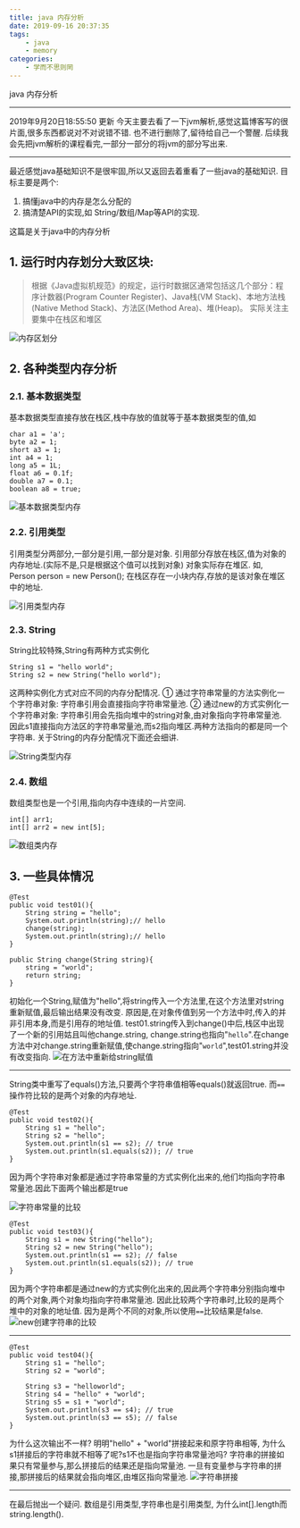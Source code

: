 ```yaml
---
title: java 内存分析
date: 2019-09-16 20:37:35
tags:
	- java
	- memory
categories:
	- 学而不思则罔
---
```

java 内存分析

---
2019年9月20日18:55:50 更新
今天主要去看了一下jvm解析,感觉这篇博客写的很片面,很多东西都说对不对说错不错.
也不进行删除了,留待给自己一个警醒. 后续我会先把jvm解析的课程看完,一部分一部分的将jvm的部分写出来.

---

最近感觉java基础知识不是很牢固,所以又返回去着重看了一些java的基础知识. 
目标主要是两个: 
1. 搞懂java中的内存是怎么分配的 
2. 搞清楚API的实现,如 String/数组/Map等API的实现.

这篇是关于java中的内存分析

## 1. 运行时内存划分大致区块:
> 根据《Java虚拟机规范》的规定，运行时数据区通常包括这几个部分：程序计数器(Program Counter Register)、Java栈(VM Stack)、本地方法栈(Native Method Stack)、方法区(Method Area)、堆(Heap)。
实际关注主要集中在栈区和堆区

![内存区划分](/内存区划分.png)

## 2. 各种类型内存分析  
### 2.1. 基本数据类型  
基本数据类型直接存放在栈区,栈中存放的值就等于基本数据类型的值,如 

```
char a1 = 'a';
byte a2 = 1;
short a3 = 1;
int a4 = 1;
long a5 = 1L;
float a6 = 0.1f;
double a7 = 0.1;
boolean a8 = true;
```
![基本数据类型内存](/基本数据类型内存.png)


### 2.2. 引用类型
引用类型分两部分,一部分是引用,一部分是对象. 
引用部分存放在栈区,值为对象的内存地址.(实际不是,只是根据这个值可以找到对象)
对象实际存在堆区.
如, Person person = new Person();
在栈区存在一小块内存,存放的是该对象在堆区中的地址.

![引用类型内存](/引用类型内存.png)

### 2.3. String
String比较特殊,String有两种方式实例化
```
String s1 = "hello world";
String s2 = new String("hello world");
```
这两种实例化方式对应不同的内存分配情况.
① 通过字符串常量的方法实例化一个字符串对象: 字符串引用会直接指向字符串常量池.
② 通过new的方式实例化一个字符串对象: 字符串引用会先指向堆中的string对象,由对象指向字符串常量池.
因此s1直接指向方法区的字符串常量池,而s2指向堆区.两种方法指向的都是同一个字符串.
关于String的内存分配情况下面还会细讲.

![String类型内存](/String类型内存.png)

### 2.4. 数组
数组类型也是一个引用,指向内存中连续的一片空间.
```
int[] arr1;
int[] arr2 = new int[5];
```
![数组类内存](/数组类内存.png)

## 3. 一些具体情况

```
@Test
public void test01(){
	String string = "hello";
	System.out.println(string);// hello
	change(string);
	System.out.println(string);// hello
}

public String change(String string){
	string = "world";
	return string;
}
```
初始化一个String,赋值为"hello",将string传入一个方法里,在这个方法里对string重新赋值,最后输出结果没有改变.
原因是,在对象传值到另一个方法中时,传入的并非引用本身,而是引用存的地址值.
test01.string传入到change()中后,栈区中出现了一个新的引用姑且叫他change.string, change.string也指向"`hello`".在change方法中对change.string重新赋值,使change.string指向"`world`",test01.string并没有改变指向.
![在方法中重新给string赋值](/在方法中重新给string赋值.png)

---
String类中重写了equals()方法,只要两个字符串值相等equals()就返回true. 而`==`操作符比较的是两个对象的内存地址.
```
@Test
public void test02(){
	String s1 = "hello";
	String s2 = "hello";
	System.out.println(s1 == s2); // true
	System.out.println(s1.equals(s2)); // true
}
```
因为两个字符串对象都是通过字符串常量的方式实例化出来的,他们均指向字符串常量池.因此下面两个输出都是true

![字符串常量的比较](/字符串常量的比较.png)


```
@Test
public void test03(){
	String s1 = new String("hello");
	String s2 = new String("hello");
	System.out.println(s1 == s2); // false
	System.out.println(s1.equals(s2)); // true
}
```
因为两个字符串都是通过new的方式实例化出来的,因此两个字符串分别指向堆中的两个对象,两个对象均指向字符串常量池.
因此比较两个字符串时,比较的是两个堆中的对象的地址值. 因为是两个不同的对象,所以使用`==`比较结果是false.
![new创建字符串的比较](/new创建字符串的比较.png)

---
```
@Test
public void test04(){
	String s1 = "hello";
	String s2 = "world";

	String s3 = "helloworld";
	String s4 = "hello" + "world";
	String s5 = s1 + "world";
	System.out.println(s3 == s4); // true
	System.out.println(s3 == s5); // false
}
```
为什么这次输出不一样? 明明"hello" + "world"拼接起来和原字符串相等, 为什么s1拼接后的字符串就不相等了呢?s1不也是指向字符串常量池吗?
字符串的拼接如果只有常量参与,那么拼接后的结果还是指向常量池.
一旦有变量参与字符串的拼接,那拼接后的结果就会指向堆区,由堆区指向常量池.
![字符串拼接](/字符串拼接.png)

---
在最后抛出一个疑问. 数组是引用类型,字符串也是引用类型, 为什么int[].length而string.length().
